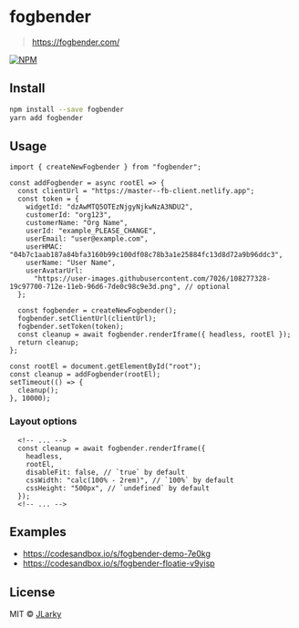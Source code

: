# fogbender

> https://fogbender.com/

[![NPM](https://img.shields.io/npm/v/fogbender.svg)](https://www.npmjs.com/package/fogbender)

## Install

```bash
npm install --save fogbender
yarn add fogbender
```

## Usage

```tsx
import { createNewFogbender } from "fogbender";

const addFogbender = async rootEl => {
  const clientUrl = "https://master--fb-client.netlify.app";
  const token = {
    widgetId: "dzAwMTQ5OTEzNjgyNjkwNzA3NDU2",
    customerId: "org123",
    customerName: "Org Name",
    userId: "example_PLEASE_CHANGE",
    userEmail: "user@example.com",
    userHMAC: "04b7c1aab187a84bfa3160b99c100df08c78b3a1e25884fc13d8d72a9b96ddc3",
    userName: "User Name",
    userAvatarUrl:
      "https://user-images.githubusercontent.com/7026/108277328-19c97700-712e-11eb-96d6-7de0c98c9e3d.png", // optional
  };

  const fogbender = createNewFogbender();
  fogbender.setClientUrl(clientUrl);
  fogbender.setToken(token);
  const cleanup = await fogbender.renderIframe({ headless, rootEl });
  return cleanup;
};

const rootEl = document.getElementById("root");
const cleanup = addFogbender(rootEl);
setTimeout(() => {
  cleanup();
}, 10000);
```

### Layout options

```tsx
  <!-- ... -->
  const cleanup = await fogbender.renderIframe({
    headless,
    rootEl,
    disableFit: false, // `true` by default
    cssWidth: "calc(100% - 2rem)", // `100%` by default
    cssHeight: "500px", // `undefined` by default
  });
  <!-- ... -->

```

## Examples

- https://codesandbox.io/s/fogbender-demo-7e0kg
- https://codesandbox.io/s/fogbender-floatie-v9yisp

## License

MIT © [JLarky](https://github.com/JLarky)

